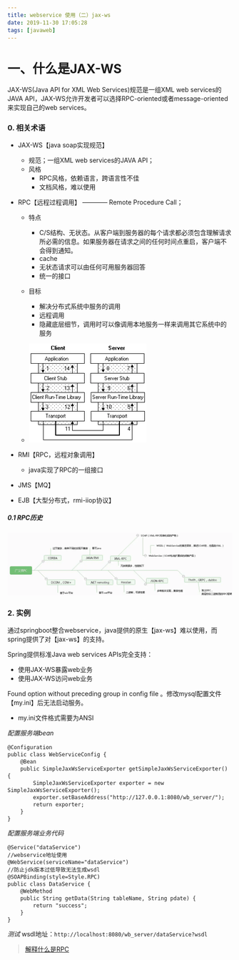 ```yaml
---
title: webservice 使用（二）jax-ws
date: 2019-11-30 17:05:28
tags: [javaweb]
---
```



# 一、什么是JAX-WS

JAX-WS(Java API for XML Web Services)规范是一组XML web services的JAVA API，JAX-WS允许开发者可以选择RPC-oriented或者message-oriented 来实现自己的web services。

### 0. 相关术语

+	JAX-WS【java soap实现规范】	
	+	规范；一组XML web services的JAVA API；
	+	风格
		+	RPC风格，依赖语言，跨语言性不佳
		+	文档风格，难以使用
		
+	RPC【远程过程调用】 ———— Remote Procedure Call；
	+	特点
		+	C/S结构、无状态。从客户端到服务器的每个请求都必须包含理解请求所必需的信息。如果服务器在请求之间的任何时间点重启，客户端不会得到通知。
		+	cache
		+	无状态请求可以由任何可用服务器回答
		+	统一的接口
	+	目标
		+	解决分布式系统中服务的调用
		+	远程调用
		+	隐藏底层细节，调用时可以像调用本地服务一样来调用其它系统中的服务
		
	+	![webservice-rpc](/image/webservice/webservice-rpc.png)
+	RMI【RPC，远程对象调用】
	+	java实现了RPC的一组接口
+	JMS【MQ】
+	EJB【大型分布式，rmi-iiop协议】

##### 0.1 RPC历史
![RPC历史](/image/webservice/webservice-history.png)


### 2. 实例
通过springboot整合webservice，java提供的原生【jax-ws】难以使用，而spring提供了对【jax-ws】的支持。

Spring提供标准Java web services APIs完全支持：
+	使用JAX-WS暴露web业务
+	使用JAX-WS访问web业务

Found option without preceding group in config file 。修改mysql配置文件【my.ini】后无法启动服务。

+	my.ini文件格式需要为ANSI


*配置服务端bean*
```
@Configuration
public class WebServiceConfig {
    @Bean
    public SimpleJaxWsServiceExporter getSimpleJaxWsServiceExporter() {
        SimpleJaxWsServiceExporter exporter = new SimpleJaxWsServiceExporter();
        exporter.setBaseAddress("http://127.0.0.1:8080/wb_server/");
        return exporter;
    }
}
```

*配置服务端业务代码*
```
@Service("dataService")
//webservice地址使用
@WebService(serviceName="dataService")
//防止jdk版本过低导致无法生成wsdl
@SOAPBinding(style=Style.RPC)
public class DataService {
	@WebMethod
	public String getData(String tableName, String pdate) {
		return "success";
	}
}

```

*测试*
wsdl地址：`http://localhost:8080/wb_server/dataService?wsdl`


		
>	[解释什么是RPC](https://www.jianshu.com/p/2accc2840a1b)